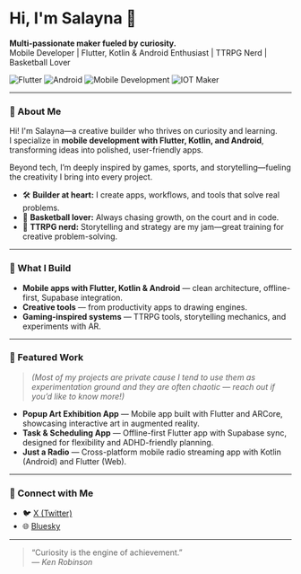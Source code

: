 # Hi, I'm Salayna 👋

**Multi-passionate maker fueled by curiosity.**  
Mobile Developer | Flutter, Kotlin & Android Enthusiast | TTRPG Nerd | Basketball Lover

![Flutter](https://img.shields.io/badge/Flutter-02569B?style=flat&logo=flutter&logoColor=white)
![Android](https://img.shields.io/badge/Android-3DDC84?style=flat&logo=android&logoColor=white)
![Mobile Development](https://img.shields.io/badge/Mobile_Developer-000000?style=flat&logo=android&logoColor=white)
![IOT Maker](https://img.shields.io/badge/IOT%20Maker-2E6F40)

---

### 🚀 About Me  

Hi! I'm Salayna—a creative builder who thrives on curiosity and learning.  
I specialize in **mobile development with Flutter, Kotlin, and Android**, transforming ideas into polished, user-friendly apps.  

Beyond tech, I’m deeply inspired by games, sports, and storytelling—fueling the creativity I bring into every project.  

- 🛠️ **Builder at heart:** I create apps, workflows, and tools that solve real problems.  
- 🏀 **Basketball lover:** Always chasing growth, on the court and in code.  
- 🎲 **TTRPG nerd:** Storytelling and strategy are my jam—great training for creative problem-solving.  

---
### 🌟 What I Build  

- **Mobile apps with Flutter, Kotlin & Android** — clean architecture, offline-first, Supabase integration.  
- **Creative tools** — from productivity apps to drawing engines.  
- **Gaming-inspired systems** — TTRPG tools, storytelling mechanics, and experiments with AR.  

---

### 🌟 Featured Work  
> *(Most of my projects are private cause I tend to use them as experimentation ground and they are often chaotic — reach out if you’d like to know more!)*  

- **Popup Art Exhibition App** — Mobile app built with Flutter and ARCore, showcasing interactive art in augmented reality.  
- **Task & Scheduling App** — Offline-first Flutter app with Supabase sync, designed for flexibility and ADHD-friendly planning.  
- **Just a Radio** — Cross-platform mobile radio streaming app with Kotlin (Android) and Flutter (Web).  

---

### 🔗 Connect with Me

- 🐦 [X (Twitter)](https://x.com/Zaalayna)
- 🌐 [Bluesky](https://bsky.app/profile/salayna-sachi.bsky.social)

---

> “Curiosity is the engine of achievement.”  
> *— Ken Robinson*
